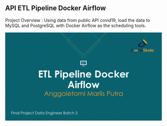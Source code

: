 ## API ETL Pipeline Docker Airflow

Project Overview : Using data from public API covid19, load the data to MySQL and PostgreSQL with Docker Airflow as the scheduling tools.

<center><img src="images/api_etl_docker_airflow_images/Final Project DE5 - Anggoletomi Marlis Putra_page-0001.jpg?raw=true" width="700px"></center>
